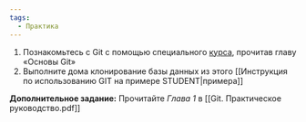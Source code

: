 ```yaml
---
tags:
  - Практика
---
```

1. Познакомьтесь с Git с помощью специального [курса](https://githowto.com/ru), прочитав главу «Основы Git»
2. Выполните дома клонирование базы данных из этого [[Инструкция по использованию GIT на примере STUDENT|примера]]

**Дополнительное задание:** Прочитайте *Глава 1* в [[Git. Практическое руководство.pdf]]